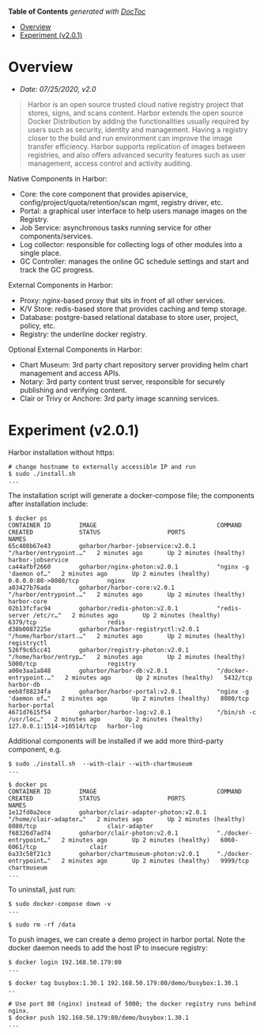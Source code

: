 <!-- START doctoc generated TOC please keep comment here to allow auto update -->
<!-- DON'T EDIT THIS SECTION, INSTEAD RE-RUN doctoc TO UPDATE -->
**Table of Contents**  *generated with [DocToc](https://github.com/thlorenz/doctoc)*

- [Overview](#overview)
- [Experiment (v2.0.1)](#experiment-v201)

<!-- END doctoc generated TOC please keep comment here to allow auto update -->

# Overview

- *Date: 07/25/2020, v2.0*

> Harbor is an open source trusted cloud native registry project that stores, signs, and scans
> content. Harbor extends the open source Docker Distribution by adding the functionalities
> usually required by users such as security, identity and management. Having a registry closer
> to the build and run environment can improve the image transfer efficiency. Harbor supports
> replication of images between registries, and also offers advanced security features such as
> user management, access control and activity auditing.

Native Components in Harbor:
- Core: the core component that provides apiservice, config/project/quota/retention/scan mgmt, registry driver, etc.
- Portal: a graphical user interface to help users manage images on the Registry.
- Job Service: asynchronous tasks running service for other components/services.
- Log collector: responsible for collecting logs of other modules into a single place.
- GC Controller: manages the online GC schedule settings and start and track the GC progress.

External Components in Harbor:
- Proxy: nginx-based proxy that sits in front of all other services.
- K/V Store: redis-based store that provides caching and temp storage.
- Database: postgre-based relational database to store user, project, policy, etc.
- Registry: the underline docker registry.

Optional External Components in Harbor:
- Chart Museum: 3rd party chart repository server providing helm chart management and access APIs.
- Notary: 3rd party content trust server, responsible for securely publishing and verifying content.
- Clair or Trivy or Anchore: 3rd party image scanning services.

# Experiment (v2.0.1)

Harbor installation without https:

```
# change hostname to externally accessible IP and run
$ sudo ./install.sh
...
```

The installation script will generate a docker-compose file; the components after installation include:

```
$ docker ps
CONTAINER ID        IMAGE                                  COMMAND                  CREATED             STATUS                   PORTS                       NAMES
65c408b67e43        goharbor/harbor-jobservice:v2.0.1      "/harbor/entrypoint.…"   2 minutes ago       Up 2 minutes (healthy)                               harbor-jobservice
ca44afbf2660        goharbor/nginx-photon:v2.0.1           "nginx -g 'daemon of…"   2 minutes ago       Up 2 minutes (healthy)   0.0.0.0:80->8080/tcp        nginx
a03427b76ada        goharbor/harbor-core:v2.0.1            "/harbor/entrypoint.…"   2 minutes ago       Up 2 minutes (healthy)                               harbor-core
02b13fcfac94        goharbor/redis-photon:v2.0.1           "redis-server /etc/r…"   2 minutes ago       Up 2 minutes (healthy)   6379/tcp                    redis
d38b0087225e        goharbor/harbor-registryctl:v2.0.1     "/home/harbor/start.…"   2 minutes ago       Up 2 minutes (healthy)                               registryctl
526f9c65cc41        goharbor/registry-photon:v2.0.1        "/home/harbor/entryp…"   2 minutes ago       Up 2 minutes (healthy)   5000/tcp                    registry
a00e3aa1a848        goharbor/harbor-db:v2.0.1              "/docker-entrypoint.…"   2 minutes ago       Up 2 minutes (healthy)   5432/tcp                    harbor-db
eeb8f88234fa        goharbor/harbor-portal:v2.0.1          "nginx -g 'daemon of…"   2 minutes ago       Up 2 minutes (healthy)   8080/tcp                    harbor-portal
4671d7615f54        goharbor/harbor-log:v2.0.1             "/bin/sh -c /usr/loc…"   2 minutes ago       Up 2 minutes (healthy)   127.0.0.1:1514->10514/tcp   harbor-log
```

Additional components will be installed if we add more third-party component, e.g.

```
$ sudo ./install.sh  --with-clair --with-chartmuseum
...

$ docker ps
CONTAINER ID        IMAGE                                  COMMAND                  CREATED             STATUS                   PORTS                       NAMES
1e12fd0a2ece        goharbor/clair-adapter-photon:v2.0.1   "/home/clair-adapter…"   2 minutes ago       Up 2 minutes (healthy)   8080/tcp                    clair-adapter
f68326d7ad74        goharbor/clair-photon:v2.0.1           "./docker-entrypoint…"   2 minutes ago       Up 2 minutes (healthy)   6060-6061/tcp               clair
6a33c58f21c3        goharbor/chartmuseum-photon:v2.0.1     "./docker-entrypoint…"   2 minutes ago       Up 2 minutes (healthy)   9999/tcp                    chartmuseum
...
```

To uninstall, just run:

```
$ sudo docker-compose down -v
...

$ sudo rm -rf /data
```

To push images, we can create a demo project in harbor portal. Note the docker daemon needs to add
the host IP to insecure registry:

```
$ docker login 192.168.50.179:80
...

$ docker tag busybox:1.30.1 192.168.50.179:80/demo/busybox:1.30.1
..

# Use port 80 (nginx) instead of 5000; the docker registry runs behind nginx.
$ docker push 192.168.50.179:80/demo/busybox:1.30.1
...
```
